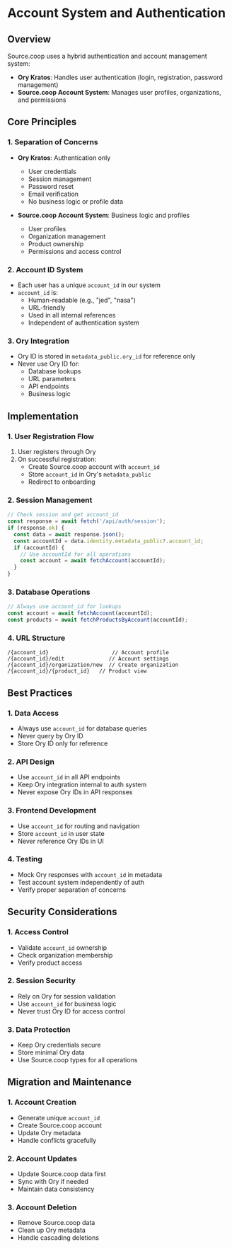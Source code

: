 # Account System and Authentication

## Overview
Source.coop uses a hybrid authentication and account management system:
- **Ory Kratos**: Handles user authentication (login, registration, password management)
- **Source.coop Account System**: Manages user profiles, organizations, and permissions

## Core Principles

### 1. Separation of Concerns
- **Ory Kratos**: Authentication only
  - User credentials
  - Session management
  - Password reset
  - Email verification
  - No business logic or profile data

- **Source.coop Account System**: Business logic and profiles
  - User profiles
  - Organization management
  - Product ownership
  - Permissions and access control

### 2. Account ID System
- Each user has a unique `account_id` in our system
- `account_id` is:
  - Human-readable (e.g., "jed", "nasa")
  - URL-friendly
  - Used in all internal references
  - Independent of authentication system

### 3. Ory Integration
- Ory ID is stored in `metadata_public.ory_id` for reference only
- Never use Ory ID for:
  - Database lookups
  - URL parameters
  - API endpoints
  - Business logic

## Implementation

### 1. User Registration Flow
1. User registers through Ory
2. On successful registration:
   - Create Source.coop account with `account_id`
   - Store `account_id` in Ory's `metadata_public`
   - Redirect to onboarding

### 2. Session Management
```typescript
// Check session and get account_id
const response = await fetch('/api/auth/session');
if (response.ok) {
  const data = await response.json();
  const accountId = data.identity.metadata_public?.account_id;
  if (accountId) {
    // Use accountId for all operations
    const account = await fetchAccount(accountId);
  }
}
```

### 3. Database Operations
```typescript
// Always use account_id for lookups
const account = await fetchAccount(accountId);
const products = await fetchProductsByAccount(accountId);
```

### 4. URL Structure
```
/{account_id}                    // Account profile
/{account_id}/edit              // Account settings
/{account_id}/organization/new  // Create organization
/{account_id}/{product_id}   // Product view
```

## Best Practices

### 1. Data Access
- Always use `account_id` for database queries
- Never query by Ory ID
- Store Ory ID only for reference

### 2. API Design
- Use `account_id` in all API endpoints
- Keep Ory integration internal to auth system
- Never expose Ory IDs in API responses

### 3. Frontend Development
- Use `account_id` for routing and navigation
- Store `account_id` in user state
- Never reference Ory IDs in UI

### 4. Testing
- Mock Ory responses with `account_id` in metadata
- Test account system independently of auth
- Verify proper separation of concerns

## Security Considerations

### 1. Access Control
- Validate `account_id` ownership
- Check organization membership
- Verify product access

### 2. Session Security
- Rely on Ory for session validation
- Use `account_id` for business logic
- Never trust Ory ID for access control

### 3. Data Protection
- Keep Ory credentials secure
- Store minimal Ory data
- Use Source.coop types for all operations

## Migration and Maintenance

### 1. Account Creation
- Generate unique `account_id`
- Create Source.coop account
- Update Ory metadata
- Handle conflicts gracefully

### 2. Account Updates
- Update Source.coop data first
- Sync with Ory if needed
- Maintain data consistency

### 3. Account Deletion
- Remove Source.coop data
- Clean up Ory metadata
- Handle cascading deletions 
